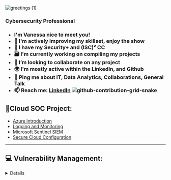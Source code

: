   
![greetings (1)](https://user-images.githubusercontent.com/109401839/212478916-224c7588-ae9d-41bf-ad0f-228ab2e0d110.gif)

</summary>
<h3>Cybersecurity Professional<h3>

- I'm Vanessa nice to meet you! 
- 🧠 I'm actively improving my skillset, enjoy the show
- 🥳 I have my Security+ and (ISC)² CC 
- 🗃 I'm currently working on compiling my projects
- 👯 I’m looking to collaborate on any project
- 🌍 I'm mostly active within the LinkedIn, and Github
- 💬 Ping me about **IT**, **Data Analytics**, **Collaborations**, **General Talk**
- 📫 Reach me: [LinkedIn](https://www.linkedin.com/in/vanessamancia) 
![github-contribution-grid-snake](https://user-images.githubusercontent.com/109401839/212478926-900d4c1f-7cc6-4334-a601-523e4f7c5a62.svg)

</summary>

<h2> 🔐Cloud SOC Project:</h2>
  
 
- [Azure Introduction](https://github.com/VanessaMancia/Azure-Introduction)
- [Logging and Monitoring](https://github.com/VanessaMancia/Logging-and-Monitoring)
- [Microsoft Sentinel SIEM](https://github.com/VanessaMancia/Microsoft-Sentinel-SIEM-)
- [Secure Cloud Configuration](https://github.com/VanessaMancia/Secure-Cloud-Configuration)

---

<div>

<h2> 💻 Vulnerability Management:</h2>
  
<details close>

  
  ---
